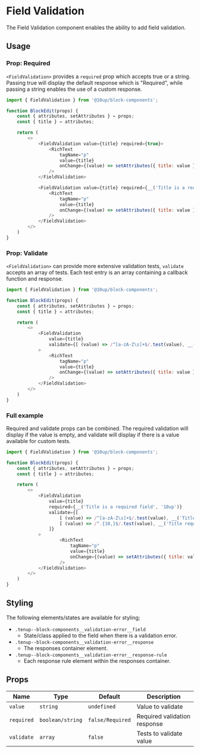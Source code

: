 # Field Validation

The Field Validation component enables the ability to add field validation.

## Usage

### Prop: Required

`<FieldValidation>` provides a `required` prop which accepts true or a string. Passing true will display the default response which is "Required", while passing a string enables the use of a custom response.

```js
import { FieldValidation } from '@10up/block-components';

function BlockEdit(props) {
    const { attributes, setAttributes } = props;
    const { title } = attributes;

    return (
        <>
            <FieldValidation value={title} required={true}>
                <RichText
                    tagName="p"
                    value={title}
                    onChange={(value) => setAttributes({ title: value })}
                />
            </FieldValidation>

            <FieldValidation value={title} required={__('Title is a required field', '10up')__}>
                <RichText
                    tagName="p"
                    value={title}
                    onChange={(value) => setAttributes({ title: value })}
                />
            </FieldValidation>
        </>
    )
}
```

### Prop: Validate

`<FieldValidation>` can provide more extensive validation tests, `validate` accepts an array of tests. Each test entry is an array containing a callback function and response.

```js
import { FieldValidation } from '@10up/block-components';

function BlockEdit(props) {
    const { attributes, setAttributes } = props;
    const { title } = attributes;

    return (
        <>
            <FieldValidation
                value={title}
                validate={[ (value) => /^[a-zA-Z\s]+$/.test(value), __('Title requires a-z characters', '10up') ]}
            >
                <RichText
                    tagName="p"
                    value={title}
                    onChange={(value) => setAttributes({ title: value })}
                />
            </FieldValidation>
        </>
    )
}
```

### Full example

Required and validate props can be combined. The required validation will display if the value is empty, and validate will display if there is a value available for custom tests.

```js
import { FieldValidation } from '@10up/block-components';

function BlockEdit(props) {
    const { attributes, setAttributes } = props;
    const { title } = attributes;

    return (
        <>
            <FieldValidation
                value={title}
                required={__('Title is a required field', '10up')}
                validate={[
                    [ (value) => /^[a-zA-Z\s]+$/.test(value), __('Title requires a-z characters', '10up') ],
                    [ (value) => /^.{10,}$/.test(value), __('Title requires 10 characters or more', '10up') ],
                ]}
            >
                    <RichText
                        tagName="p"
                        value={title}
                        onChange={(value) => setAttributes({ title: value })}
                    />
            </FieldValidation>
        </>
    )
}
```

## Styling

The following elements/states are available for styling;

- `.tenup--block-components__validation-error__field`
  - State/class applied to the field when there is a validation error.
- `.tenup--block-components__validation-error__response`
  - The responses container element.
- `.tenup--block-components__validation-error__response-rule`
  - Each response rule element within the responses container.

## Props

| Name       | Type              | Default  |  Description                                                   |
| ---------- | ----------------- | -------- | -------------------------------------------------------------- |
| `value` | `string` | `undefined` | Value to validate |
| `required` | `boolean/string` | `false/Required` | Required validation response |
| `validate` | `array` | `false` | Tests to validate value |
